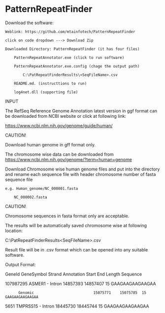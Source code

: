 # PatternRepeatFinder
Download the software:
    
    Weblink: https://github.com/mtainfotech/PatternRepeatFinder
        
	click on code dropdown ---> Download Zip   
        
	Downloaded Directory: PatternRepeatFinder (it has four files)
            
	    PatternRepeatAnnotator.exe (click to run software)
            
	    PatternRepeatAnnotator.exe.config (chage the output path)
            
	    	C:\PatRepeatFinderResults\<SeqFileName>.csv 
            
	    README.md. (instructtions to run)
            
	    log4net.dll (supporting file)
        
INPUT

The RefSeq Reference Genome Annotation latest version in ggf format can be downloaded from NCBI website or click at following link:

https://www.ncbi.nlm.nih.gov/genome/guide/human/ 

CAUTION!

Download human genome in gff format only.

The chromosome wise data can be downloaded from https://www.ncbi.nlm.nih.gov/genome/?term=human+genome

Download Chromosome wise human genome files and put into the directory and rename each sequence file with header chromosome number of fasta sequence file

	e.g. Human_genome/NC_000001.fasta
        
		NC_000002.fasta

CAUTION!

Chromosome sequences in fasta format only are acceptable.

The results will be automatically saved chromosome wise at following location:

C:\PatRepeatFinderResults\<SeqFileName>.csv

Result file will be in .csv format which can be opened into any suitable software.

Output Format:

GeneId	  GeneSymbol	Strand	Annotation	Start	    End	      Length	Sequence

107987295 ASMER1        -	Intron	        14857393    14857407  15	GAAGAAGAAGAAGAA

          Genomic	                        15075771    15075785  15	GAAGAAGAAGAAGAA

5651	  TMPRSS15	-	Intron	        18445730    18445744  15	GAAGAAGAAGAAGAA
